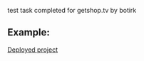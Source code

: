 test task completed for getshop.tv by botirk
## Example:
[Deployed project](https://herokuapp.com/ "Click me")